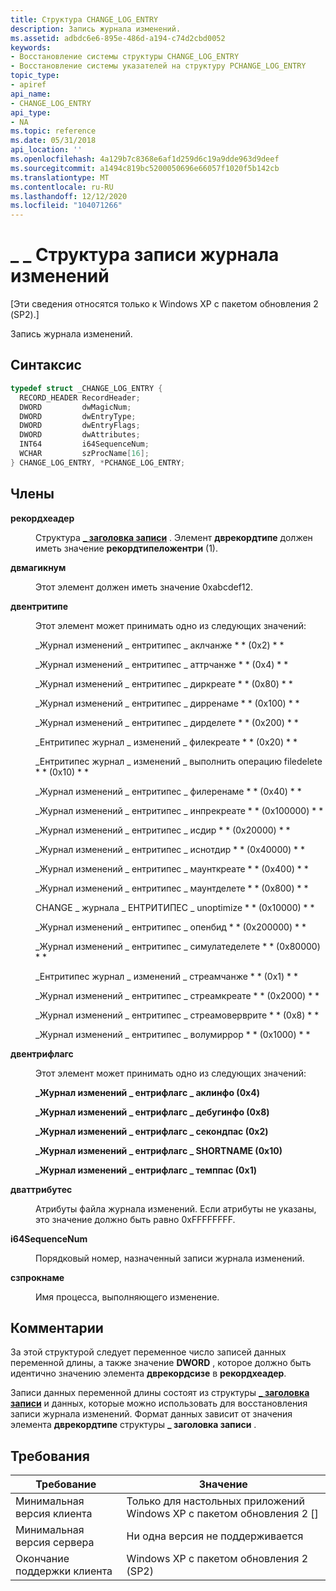 ```yaml
---
title: Структура CHANGE_LOG_ENTRY
description: Запись журнала изменений.
ms.assetid: adbdc6e6-895e-486d-a194-c74d2cbd0052
keywords:
- Восстановление системы структуры CHANGE_LOG_ENTRY
- Восстановление системы указателей на структуру PCHANGE_LOG_ENTRY
topic_type:
- apiref
api_name:
- CHANGE_LOG_ENTRY
api_type:
- NA
ms.topic: reference
ms.date: 05/31/2018
api_location: ''
ms.openlocfilehash: 4a129b7c8368e6af1d259d6c19a9dde963d9deef
ms.sourcegitcommit: a1494c819bc5200050696e66057f1020f5b142cb
ms.translationtype: MT
ms.contentlocale: ru-RU
ms.lasthandoff: 12/12/2020
ms.locfileid: "104071266"
---
```

# <a name="change_log_entry-structure"></a>\_ \_ Структура записи журнала изменений

\[Эти сведения относятся только к Windows XP с пакетом обновления 2 (SP2).\]

Запись журнала изменений.

## <a name="syntax"></a>Синтаксис


```C++
typedef struct _CHANGE_LOG_ENTRY {
  RECORD_HEADER RecordHeader;
  DWORD         dwMagicNum;
  DWORD         dwEntryType;
  DWORD         dwEntryFlags;
  DWORD         dwAttributes;
  INT64         i64SequenceNum;
  WCHAR         szProcName[16];
} CHANGE_LOG_ENTRY, *PCHANGE_LOG_ENTRY;
```



## <a name="members"></a>Члены

<dl> <dt>

**рекордхеадер**
</dt> <dd>

Структура [**\_ заголовка записи**](record-header.md) . Элемент **дврекордтипе** должен иметь значение **рекордтипеложентри** (1).

</dd> <dt>

**двмагикнум**
</dt> <dd>

Этот элемент должен иметь значение 0xabcdef12.

</dd> <dt>

**двентритипе**
</dt> <dd>

Этот элемент может принимать одно из следующих значений:

<dl><span id="CHANGE_LOG_ENTRYTYPES_ACLCHANGE__0x2_"></span><span id="change_log_entrytypes_aclchange__0x2_"></span><span id="CHANGE_LOG_ENTRYTYPES_ACLCHANGE__0X2_"></span><dt>

\_Журнал изменений \_ ентритипес \_ аклчанже * * (0x2) * *
</dt><span id="CHANGE_LOG_ENTRYTYPES_ATTRCHANGE__0x4_"></span><span id="change_log_entrytypes_attrchange__0x4_"></span><span id="CHANGE_LOG_ENTRYTYPES_ATTRCHANGE__0X4_"></span><dt>

\_Журнал изменений \_ ентритипес \_ аттрчанже * * (0x4) * *
</dt><span id="CHANGE_LOG_ENTRYTYPES_DIRCREATE__0x80_"></span><span id="change_log_entrytypes_dircreate__0x80_"></span><span id="CHANGE_LOG_ENTRYTYPES_DIRCREATE__0X80_"></span><dt>

\_Журнал изменений \_ ентритипес \_ диркреате * * (0x80) * *
</dt><span id="CHANGE_LOG_ENTRYTYPES_DIRRENAME__0x100_"></span><span id="change_log_entrytypes_dirrename__0x100_"></span><span id="CHANGE_LOG_ENTRYTYPES_DIRRENAME__0X100_"></span><dt>

\_Журнал изменений \_ ентритипес \_ дирренаме * * (0x100) * *
</dt><span id="CHANGE_LOG_ENTRYTYPES_DIRDELETE__0x200_"></span><span id="change_log_entrytypes_dirdelete__0x200_"></span><span id="CHANGE_LOG_ENTRYTYPES_DIRDELETE__0X200_"></span><dt>

\_Журнал изменений \_ ентритипес \_ дирделете * * (0x200) * *
</dt><span id="CHANGE_LOG_ENTRYTYPES_FILECREATE__0x20_"></span><span id="change_log_entrytypes_filecreate__0x20_"></span><span id="CHANGE_LOG_ENTRYTYPES_FILECREATE__0X20_"></span><dt>

\_Ентритипес журнал \_ изменений \_ филекреате * * (0x20) * *
</dt><span id="CHANGE_LOG_ENTRYTYPES_FILEDELETE__0x10_"></span><span id="change_log_entrytypes_filedelete__0x10_"></span><span id="CHANGE_LOG_ENTRYTYPES_FILEDELETE__0X10_"></span><dt>

\_Ентритипес журнал \_ изменений \_ выполнить операцию filedelete * * (0x10) * *
</dt><span id="CHANGE_LOG_ENTRYTYPES_FILERENAME__0x40_"></span><span id="change_log_entrytypes_filerename__0x40_"></span><span id="CHANGE_LOG_ENTRYTYPES_FILERENAME__0X40_"></span><dt>

\_Журнал изменений \_ ентритипес \_ филеренаме * * (0x40) * *
</dt><span id="CHANGE_LOG_ENTRYTYPES_INPRECREATE__0x100000_"></span><span id="change_log_entrytypes_inprecreate__0x100000_"></span><span id="CHANGE_LOG_ENTRYTYPES_INPRECREATE__0X100000_"></span><dt>

\_Журнал изменений \_ ентритипес \_ инпрекреате * * (0x100000) * *
</dt><span id="CHANGE_LOG_ENTRYTYPES_ISDIR__0x20000_"></span><span id="change_log_entrytypes_isdir__0x20000_"></span><span id="CHANGE_LOG_ENTRYTYPES_ISDIR__0X20000_"></span><dt>

\_Журнал изменений \_ ентритипес \_ исдир * * (0x20000) * *
</dt><span id="CHANGE_LOG_ENTRYTYPES_ISNOTDIR__0x40000_"></span><span id="change_log_entrytypes_isnotdir__0x40000_"></span><span id="CHANGE_LOG_ENTRYTYPES_ISNOTDIR__0X40000_"></span><dt>

\_Журнал изменений \_ ентритипес \_ иснотдир * * (0x40000) * *
</dt><span id="CHANGE_LOG_ENTRYTYPES_MOUNTCREATE__0x400_"></span><span id="change_log_entrytypes_mountcreate__0x400_"></span><span id="CHANGE_LOG_ENTRYTYPES_MOUNTCREATE__0X400_"></span><dt>

\_Журнал изменений \_ ентритипес \_ маунткреате * * (0x400) * *
</dt><span id="CHANGE_LOG_ENTRYTYPES_MOUNTDELETE__0x800_"></span><span id="change_log_entrytypes_mountdelete__0x800_"></span><span id="CHANGE_LOG_ENTRYTYPES_MOUNTDELETE__0X800_"></span><dt>

\_Журнал изменений \_ ентритипес \_ маунтделете * * (0x800) * *
</dt><span id="CHANGE_LOG_ENTRYTYPES_NOOPTIMIZE__0x10000_"></span><span id="change_log_entrytypes_nooptimize__0x10000_"></span><span id="CHANGE_LOG_ENTRYTYPES_NOOPTIMIZE__0X10000_"></span><dt>

CHANGE \_ журнала \_ ЕНТРИТИПЕС \_ unoptimize * * (0x10000) * *
</dt><span id="CHANGE_LOG_ENTRYTYPES_OPENBYID__0x200000_"></span><span id="change_log_entrytypes_openbyid__0x200000_"></span><span id="CHANGE_LOG_ENTRYTYPES_OPENBYID__0X200000_"></span><dt>

\_Журнал изменений \_ ентритипес \_ опенбид * * (0x200000) * *
</dt><span id="CHANGE_LOG_ENTRYTYPES_SIMULATEDELETE__0x80000_"></span><span id="change_log_entrytypes_simulatedelete__0x80000_"></span><span id="CHANGE_LOG_ENTRYTYPES_SIMULATEDELETE__0X80000_"></span><dt>

\_Журнал изменений \_ ентритипес \_ симулатеделете * * (0x80000) * *
</dt><span id="CHANGE_LOG_ENTRYTYPES_STREAMCHANGE__0x1_"></span><span id="change_log_entrytypes_streamchange__0x1_"></span><span id="CHANGE_LOG_ENTRYTYPES_STREAMCHANGE__0X1_"></span><dt>

\_Ентритипес журнал \_ изменений \_ стреамчанже * * (0x1) * *
</dt><span id="CHANGE_LOG_ENTRYTYPES_STREAMCREATE__0x2000_"></span><span id="change_log_entrytypes_streamcreate__0x2000_"></span><span id="CHANGE_LOG_ENTRYTYPES_STREAMCREATE__0X2000_"></span><dt>

\_Журнал изменений \_ ентритипес \_ стреамкреате * * (0x2000) * *
</dt><span id="CHANGE_LOG_ENTRYTYPES_STREAMOVERWRITE__0x8_"></span><span id="change_log_entrytypes_streamoverwrite__0x8_"></span><span id="CHANGE_LOG_ENTRYTYPES_STREAMOVERWRITE__0X8_"></span><dt>

\_Журнал изменений \_ ентритипес \_ стреамоверврите * * (0x8) * *
</dt><span id="CHANGE_LOG_ENTRYTYPES_VOLUMEERROR__0x1000_"></span><span id="change_log_entrytypes_volumeerror__0x1000_"></span><span id="CHANGE_LOG_ENTRYTYPES_VOLUMEERROR__0X1000_"></span><dt>

\_Журнал изменений \_ ентритипес \_ волумиррор * * (0x1000) * *
</dt> </dl> </dd> <dt>

**двентрифлагс**
</dt> <dd>

Этот элемент может принимать одно из следующих значений:

<dl><span id="CHANGE_LOG_ENTRYFLAGS_ACLINFO__0x4_"></span><span id="change_log_entryflags_aclinfo__0x4_"></span><span id="CHANGE_LOG_ENTRYFLAGS_ACLINFO__0X4_"></span><dt>

**\_Журнал изменений \_ ентрифлагс \_ аклинфо (0x4)**
</dt><span id="CHANGE_LOG_ENTRYFLAGS_DEBUGINFO__0x8_"></span><span id="change_log_entryflags_debuginfo__0x8_"></span><span id="CHANGE_LOG_ENTRYFLAGS_DEBUGINFO__0X8_"></span><dt>

**\_Журнал изменений \_ ентрифлагс \_ дебугинфо (0x8)**
</dt><span id="CHANGE_LOG_ENTRYFLAGS_SECONDPATH__0x2_"></span><span id="change_log_entryflags_secondpath__0x2_"></span><span id="CHANGE_LOG_ENTRYFLAGS_SECONDPATH__0X2_"></span><dt>

**\_Журнал изменений \_ ентрифлагс \_ секондпас (0x2)**
</dt><span id="CHANGE_LOG_ENTRYFLAGS_SHORTNAME__0x10_"></span><span id="change_log_entryflags_shortname__0x10_"></span><span id="CHANGE_LOG_ENTRYFLAGS_SHORTNAME__0X10_"></span><dt>

**\_Журнал изменений \_ ентрифлагс \_ SHORTNAME (0x10)**
</dt><span id="CHANGE_LOG_ENTRYFLAGS_TEMPPATH__0x1_"></span><span id="change_log_entryflags_temppath__0x1_"></span><span id="CHANGE_LOG_ENTRYFLAGS_TEMPPATH__0X1_"></span><dt>

**\_Журнал изменений \_ ентрифлагс \_ темппас (0x1)**
</dt> </dl> </dd> <dt>

**дваттрибутес**
</dt> <dd>

Атрибуты файла журнала изменений. Если атрибуты не указаны, это значение должно быть равно 0xFFFFFFFF.

</dd> <dt>

**i64SequenceNum**
</dt> <dd>

Порядковый номер, назначенный записи журнала изменений.

</dd> <dt>

**сзпрокнаме**
</dt> <dd>

Имя процесса, выполняющего изменение.

</dd> </dl>

## <a name="remarks"></a>Комментарии

За этой структурой следует переменное число записей данных переменной длины, а также значение **DWORD** , которое должно быть идентично значению элемента **дврекордсизе** в **рекордхеадер**.

Записи данных переменной длины состоят из структуры [**\_ заголовка записи**](record-header.md) и данных, которые можно использовать для восстановления записи журнала изменений. Формат данных зависит от значения элемента **дврекордтипе** структуры **\_ заголовка записи** .

## <a name="requirements"></a>Требования



| Требование | Значение |
|-------------------------------------|------------------------------------------------------|
| Минимальная версия клиента<br/> | Только для настольных приложений Windows XP с пакетом обновления 2 \[\]<br/> |
| Минимальная версия сервера<br/> | Ни одна версия не поддерживается<br/>                            |
| Окончание поддержки клиента<br/>    | Windows XP с пакетом обновления 2 (SP2)<br/>                       |



 

 





